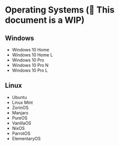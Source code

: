 # Operating Systems (🚧 This document is a WIP)

## Windows

- Windows 10 Home
- Windows 10 Home L
- Windows 10 Pro
- Windows 10 Pro N
- Windows 10 Pro L

## Linux

- Ubuntu
- Linux Mint
- ZorinOS
- Manjaro
- PureOS
- VanillaOS
- NixOS
- ParrotOS
- ElementaryOS
